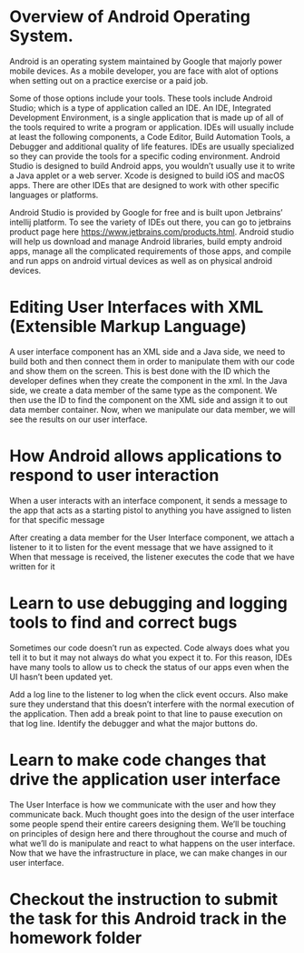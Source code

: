 # Overview of Android Operating System.

Android is an operating system maintained by Google that majorly power mobile devices. As a mobile developer, you are face with alot of options when setting out on a practice exercise or a paid job.

Some of those options include your tools. These tools include Android Studio; which is a type of application called an IDE. An IDE, Integrated Development Environment, is a single application that is made up of all of the tools required to write a program or application. IDEs will usually include at least the following components, a Code Editor, Build Automation Tools, a Debugger and additional quality of life features. IDEs are usually specialized so they can provide the tools for a specific coding environment. Android Studio is designed to build Android apps, you wouldn’t usually use it to write a Java applet or a web server. Xcode is designed to build iOS and macOS apps. There are other IDEs that are designed to work with other specific languages or platforms.

Android Studio is provided by Google for free and is built upon Jetbrains’ intellij platform. To see the variety of IDEs out there, you can go to jetbrains product page here https://www.jetbrains.com/products.html. Android studio will help us download and manage Android libraries, build empty android apps, manage all the complicated requirements of those apps, and compile and run apps on android virtual devices as well as on physical android devices.

# Editing User Interfaces with XML (Extensible Markup Language)

A user interface component has an XML side and a Java side, we need to build both and then connect them in order to manipulate them with our code and show them on the screen. This is best done with the ID which the developer defines when they create the component in the xml. In the Java side, we create a data member of the same type as the component. We then use the ID to find the component on the XML side and assign it to out data member container. Now, when we manipulate our data member, we will see the results on our user interface.

# How Android allows applications to respond to user interaction

When a user interacts with an interface component, it sends a message to the app that acts as a starting pistol to anything you have assigned to listen for that specific message

After creating a data member for the User Interface component, we attach a listener to it to listen for the event message that we have assigned to it When that message is received, the listener executes the code that we have written for it

# Learn to use debugging and logging tools to find and correct bugs

Sometimes our code doesn’t run as expected. Code always does what you tell it to but it may not always do what you expect it to. For this reason, IDEs have many tools to allow us to check the status of our apps even when the UI hasn’t been updated yet.

Add a log line to the listener to log when the click event occurs. Also make sure they understand that this doesn’t interfere with the normal execution of the application. Then add a break point to that line to pause execution on that log line. Identify the debugger and what the major buttons do. 

# Learn to make code changes that drive the application user interface

The User Interface is how we communicate with the user and how they communicate back. Much thought goes into the design of the user interface some people spend their entire careers designing them. We’ll be touching on principles of design here and there throughout the course and much of what we’ll do is manipulate and react to what happens on the user interface. Now that we have the infrastructure in place, we can make changes in our user interface.

# Checkout the instruction to submit the task for this Android track in the homework folder
